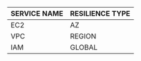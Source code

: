 SERVICE NAME | RESILIENCE TYPE
-------------|----------------
EC2          |   AZ
VPC          |  REGION
IAM          |  GLOBAL